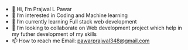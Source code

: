 - 👋 Hi, I’m Prajwal L Pawar
- 👀 I’m interested in Coding and Machine learning 
- 🌱 I’m currently learning Full stack web development
- 💞️ I’m looking to collaborate on Web development project which help in my futher development of my skills
- 📫 How to reach me Email: pawarprajwal348@gmail.com

<!---
PrajwalLP/PrajwalLP is a ✨ special ✨ repository because its `README.md` (this file) appears on your GitHub profile.
You can click the Preview link to take a look at your changes.
--->
